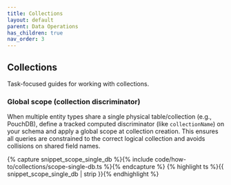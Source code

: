 ```yaml
---
title: Collections
layout: default
parent: Data Operations
has_children: true
nav_order: 3
---
```


## Collections

Task-focused guides for working with collections.

### Global scope (collection discriminator)

When multiple entity types share a single physical table/collection (e.g., PouchDB), define a tracked computed discriminator (like `collectionName`) on your schema and apply a global scope at collection creation. This ensures all queries are constrained to the correct logical collection and avoids collisions on shared field names.

{% capture snippet_scope_single_db %}{% include code/how-to/collections/scope-single-db.ts %}{% endcapture %}
{% highlight ts %}{{ snippet_scope_single_db | strip }}{% endhighlight %}
